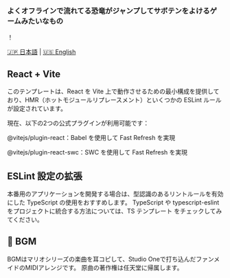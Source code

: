 ### よくオフラインで流れてる恐竜がジャンプしてサボテンをよけるゲームみたいなもの

！[]()










[🇯🇵 日本語](README.jp.md) | [🇺🇸 English](README.md) 

## React + Vite
このテンプレートは、React を Vite 上で動作させるための最小構成を提供しており、HMR（ホットモジュールリプレースメント）といくつかの ESLint ルールが設定されています。

現在、以下の2つの公式プラグインが利用可能です：

@vitejs/plugin-react：Babel を使用して Fast Refresh を実現

@vitejs/plugin-react-swc：SWC を使用して Fast Refresh を実現

## ESLint 設定の拡張
本番用のアプリケーションを開発する場合は、型認識のあるリントルールを有効にした TypeScript の使用をおすすめします。
TypeScript や typescript-eslint をプロジェクトに統合する方法については、TS テンプレート をチェックしてみてください。

## 🎵 BGM
BGMはマリオシリーズの楽曲を耳コピして、Studio Oneで打ち込んだファンメイドのMIDIアレンジです。
原曲の著作権は任天堂に帰属します。
